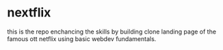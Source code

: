 # nextflix
this is the repo enchancing the  skills by building clone  landing page of the famous ott netflix using basic webdev fundamentals.
